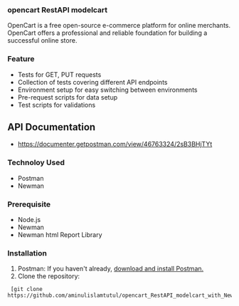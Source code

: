 ### **opencart RestAPI modelcart**
OpenCart is a free open-source e-commerce platform for online merchants. OpenCart offers a professional and reliable foundation for building a successful online store.
### **Feature**
- Tests for GET, PUT requests
- Collection of tests covering different API endpoints
- Environment setup for easy switching between environments
- Pre-request scripts for data setup
- Test scripts for validations
## API Documentation
- https://documenter.getpostman.com/view/46763324/2sB3BHjTYt
### **Technoloy Used**
- Postman
- Newman
### **Prerequisite**
- Node.js
- Newman
- Newman html Report Library
### **Installation**
1. Postman: If you haven't already, [download and install Postman.](https://www.postman.com/downloads/)
2. Clone the repository:
 ```console 
  [git clone https://github.com/aminulislamtutul/opencart_RestAPI_modelcart_with_Newman_Report.git]
```


